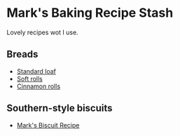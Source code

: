 # Mark's Baking Recipe Stash

Lovely recipes wot I use.

## Breads

* [Standard loaf](breads/standard-loaf.md)
* [Soft rolls](breads/soft-rolls.md)
* [Cinnamon rolls](breads/cinnamon-rolls.md)

## Southern-style biscuits

* [Mark's Biscuit Recipe](biscuits.md)
